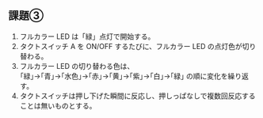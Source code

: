 ## 課題③

1. フルカラー LED は「緑」点灯で開始する。
2. タクトスイッチ A を ON/OFF するたびに、フルカラー LED の点灯色が切り替わる。
3. フルカラー LED の切り替わる色は、  
  ｢緑｣→｢青｣→｢水色｣→｢赤｣→｢黄｣→｢紫｣→｢白｣→｢緑｣ の順に変化を繰り返す。
4. タクトスイッチは押し下げた瞬間に反応し、押しっぱなしで複数回反応することは無いものとする。
